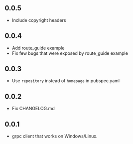 ## 0.0.5

* Include copyright headers

## 0.0.4

* Add route_guide example
* Fix few bugs that were exposed by route_guide example

## 0.0.3

* Use `repository` instead of `homepage` in pubspec.yaml

## 0.0.2

* Fix CHANGELOG.md

## 0.0.1

* grpc client that works on Windows/Linux.
